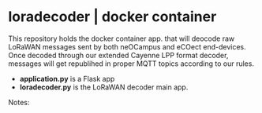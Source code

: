 # loradecoder | docker container #

This repository holds the docker container app. that will deocode raw LoRaWAN messages sent by both neOCampus and eCOect end-devices.
Once decoded through our extended Cayenne LPP format decoder, messages will get republihed in proper MQTT topics according to our rules.

  - **application.py** is a Flask app
  - **loradecoder.py** is the LoRaWAN decoder main app.

Notes:

